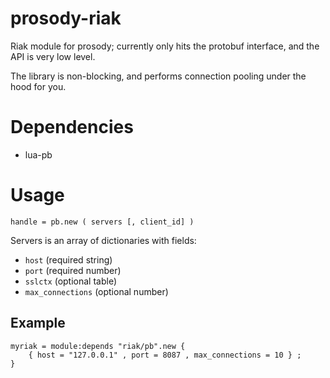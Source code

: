 prosody-riak
============

Riak module for prosody; currently only hits the protobuf interface, and the API is very low level.

The library is non-blocking, and performs connection pooling under the hood for you.


# Dependencies

  - lua-pb


# Usage

`handle = pb.new ( servers [, client_id] )`

Servers is an array of dictionaries with fields:

  - `host` (required string)
  - `port` (required number)
  - `sslctx` (optional table)
  - `max_connections` (optional number)

## Example

    myriak = module:depends "riak/pb".new {
		{ host = "127.0.0.1" , port = 8087 , max_connections = 10 } ;
	}
